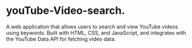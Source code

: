 # youTube-Video-search.
A web application that allows users to search and view YouTube videos using keywords. Built with HTML, CSS, and JavaScript, and integrates with the YouTube Data API for fetching video data.
